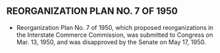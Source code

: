## **REORGANIZATION PLAN NO. 7 OF 1950**
* Reorganization Plan No. 7 of 1950, which proposed reorganizations in the Interstate Commerce Commission, was submitted to Congress on Mar. 13, 1950, and was disapproved by the Senate on May 17, 1950.